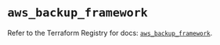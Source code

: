 # `aws_backup_framework`

Refer to the Terraform Registry for docs: [`aws_backup_framework`](https://registry.terraform.io/providers/hashicorp/aws/6.15.0/docs/resources/backup_framework).

